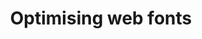 ---
title: Optimising web fonts
description: A series looking at some of the tricks and techniques to consider when optimising fonts for the web.
excerpt: A series looking at some of the tricks and techniques to consider when optimising fonts for the web.
issues: [13, 14, 15]
---